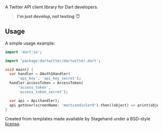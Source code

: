 A Twitter API client library for Dart developers.

> **I'm just develop, not testing** :innocent:

## Usage

A simple usage example:

```dart
import 'dart:io';

import 'package:dartwitter/dartwitter.dart';

void main() {
  var handler = OAuth1Handler(
      'api_key', 'api_key_secret');
  handler.accessToken = AccessToken(
      'access_token',
      'access_token_secret');

  var api = Api(handler);
  api.getUser(screenName: 'mertcandinler0').then((object) => print(object));
}
```

Created from templates made available by Stagehand under a BSD-style
[license](https://github.com/dart-lang/stagehand/blob/master/LICENSE).